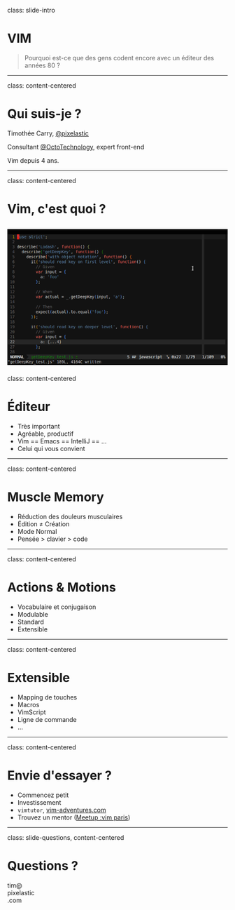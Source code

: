 class: slide-intro
# VIM

> Pourquoi est-ce que des gens codent encore avec un éditeur des années 80 ?

---
class: content-centered
# Qui suis-je ?

Timothée Carry, [@pixelastic][1]

Consultant [@OctoTechnology][2], expert front-end

Vim depuis 4 ans.

---
class: content-centered
# Vim, c'est quoi ?

![Screencast][3]
---
class: content-centered
# Éditeur

- Très important
- Agréable, productif
- Vim == Emacs == IntelliJ ==  ...
- Celui qui vous convient

---
class: content-centered
# Muscle Memory

- Réduction des douleurs musculaires
- Édition ≠ Création
- Mode Normal
- Pensée > clavier > code

---
class: content-centered
# Actions & Motions

- Vocabulaire et conjugaison
- Modulable
- Standard
- Extensible

---
class: content-centered
# Extensible

- Mapping de touches
- Macros
- VimScript
- Ligne de commande
- ...

---
class: content-centered
# Envie d'essayer ?

- Commencez petit
- Investissement
- `vimtutor`, [vim-adventures.com][4]
- Trouvez un mentor ([Meetup :vim paris](http://www.meetup.com/Vim-Paris/))

---
class: slide-questions, content-centered
# Questions ?

<div class="contact">
  <div class="part part-below part-mail" name="email">tim@<div class="part part-above part-website" name="website"><div class="part part-below part-twitter" name="twitter">pixelastic</div>.com</div></div>
</div>


[1]: https://twitter.com/pixelastic
[2]: http://www.octo.com/
[3]: ./img/screencast.gif
[4]: http://vim-adventures.com/
